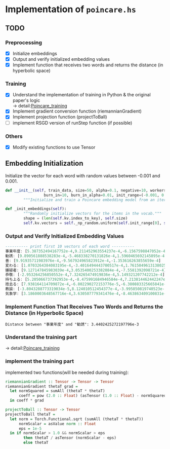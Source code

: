 # Implementation of `poincare.hs`

## TODO
### Preprocessing
- [x] Initialize embeddings  
- [x] Output and verify initialized embedding values  
- [x] Implement function that receives two words and returns the distance (in hyperbolic space)  

### Training
- [x] Understand the implementation of training in Python & the original paper's logic    
→ detail:[Poincare_training](/docs/Poincare_training.pdf)  
- [x] Implement gradient conversion function (riemannianGradient)
- [x] Implement projection function (projectToBall)
- [ ] implement RSGD version of runStep function (if possible)

### Others
- [x] Modify existing functions to use Tensor


## **Embedding Initialization**
Initialize the vector for each word with random values between -0.001 and 0.001.
```python
def __init__(self, train_data, size=50, alpha=0.1, negative=10, workers=1, epsilon=1e-5, regularization_coeff=1.0,
                 burn_in=10, burn_in_alpha=0.01, init_range=(-0.001, 0.001), dtype=np.float64, seed=0):
        """Initialize and train a Poincare embedding model from an iterable of relations."""

def _init_embeddings(self):
        """Randomly initialize vectors for the items in the vocab."""
        shape = (len(self.kv.index_to_key), self.size)
        self.kv.vectors = self._np_random.uniform(self.init_range[0], self.init_range[1], shape).astype(self.dtype)
```

### **Output and Verify Initialized Embedding Values**
```haskell
---------- print first 10 vectors of each word ----------
事業年度: [5.387352494167752e-4,9.211452963554237e-4,-6.1567598847052e-4]
勧誘: [9.890561888538283e-4,-5.468338270131826e-4,1.5960465692145895e-4]
善: [9.91935711983976e-4,-9.567924965823912e-4,-1.353616263855659e-4]
変わる: [1.0703264384083195e-4,-3.4016494443700517e-4,1.7615049613138025e-4]
嫌疑者: [9.127147845983039e-4,3.0535400253382084e-4,-7.5581392098721e-4]
恭敬: [-2.953264256850552e-4,7.324265474919836e-4,5.149321207742212e-4]
持ち上る: [5.205066737392953e-4,-8.475991684946584e-4,7.213814462442247e-4]
捨去る: [7.938164114709872e-4,-6.802290272153776e-5,-6.380883325665841e-4]
教諭: [-3.8043288773319034e-5,8.124010512454377e-4,-3.995850819740523e-4]
気象学: [3.1860003648567716e-4,3.630507779341476e-4,-8.463863409100831e-4]
```

### **Implement Function That Receives Two Words and Returns the Distance (in Hyperbolic Space)**
```
Distance between "事業年度" and "勧誘": 3.4402425272197796e-3
```

### **Understand the training part**
→ detail:[Poincare_training](/docs/Poincare_training.pdf)  

### **implement the training part**
implemented two functions(will be needed during training):
```haskell
riemannianGradient :: Tensor -> Tensor -> Tensor
riemannianGradient thetaT grad =
  let normSquared = sumAll (thetaT * thetaT)
      coeff = pow (2.0 :: Float) (asTensor (1.0 :: Float) - normSquared) / asTensor (4.0 :: Float)
  in coeff * grad

projectToBall :: Tensor -> Tensor
projectToBall thetaT =
  let norm = Torch.Functional.sqrt (sumAll (thetaT * thetaT))
      normScalar = asValue norm :: Float
      eps = 1e-5
  in if normScalar > 1.0 && normScalar > eps
        then thetaT / asTensor (normScalar - eps)
        else thetaT
```